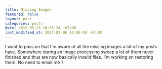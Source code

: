 ```yaml
---
title: Missing Images
featured: false
layout: post
categories: posts
date: 2015-03-23 18:55:24 -07:00
last_modified_at: 2022-02-06 14:00:00 -07:00
---
```


I want to pass on that I'm aware of all the missing images a lot of my posts have. Somewhere during an image processing sweep a lot of them never finished and thus are now basically invalid files. I'm working on restoring them. No need to email me ?

